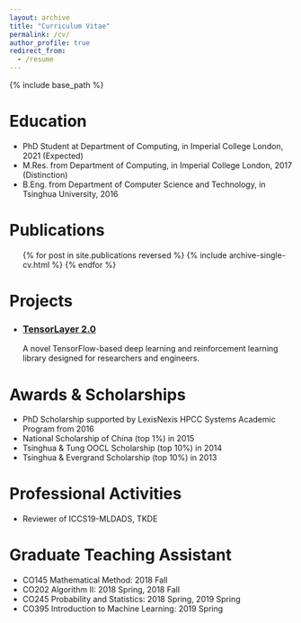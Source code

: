 ```yaml
---
layout: archive
title: "Curriculum Vitae"
permalink: /cv/
author_profile: true
redirect_from:
  - /resume
---
```


{% include base_path %}

<!--- [\[PDF\]](/files/CV-JingqingZhang.pdf) --->

Education
======
* PhD Student at Department of Computing, in Imperial College London, 2021 (Expected)
* M.Res. from Department of Computing, in Imperial College London, 2017 (Distinction)
* B.Eng. from Department of Computer Science and Technology, in Tsinghua University, 2016


Publications
======
  <ul>{% for post in site.publications reversed %}
    {% include archive-single-cv.html %}
  {% endfor %}</ul>
  
  
Projects
======
  <ul><li>
    <h3 class="archive__item-title" itemprop="headline">
        <a href="https://github.com/tensorlayer/tensorlayer" rel="permalink">TensorLayer 2.0</a>
    </h3>
    <p class="archive__item-excerpt" itemprop="description">A novel TensorFlow-based deep learning and reinforcement learning library designed for researchers and engineers.</p>
  </li></ul>
  
  
Awards & Scholarships
======
* PhD Scholarship supported by LexisNexis HPCC Systems Academic Program from 2016
* National Scholarship of China (top 1%) in 2015
* Tsinghua & Tung OOCL Scholarship (top 10%) in 2014
* Tsinghua & Evergrand Scholarship (top 10%) in 2013

Professional Activities
======
* Reviewer of ICCS19-MLDADS, TKDE

Graduate Teaching Assistant
======
* CO145 Mathematical Method: 2018 Fall
* CO202 Algorithm II: 2018 Spring, 2018 Fall
* CO245 Probability and Statistics: 2018 Spring, 2019 Spring
* CO395 Introduction to Machine Learning: 2019 Spring

